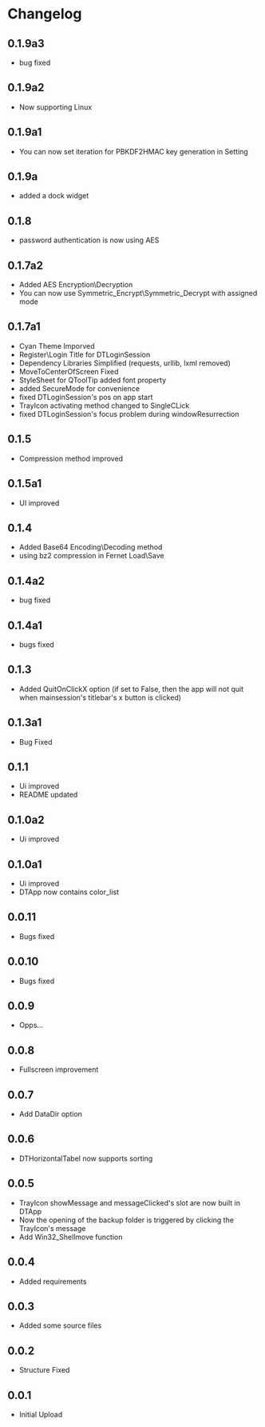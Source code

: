 # Changelog

## 0.1.9a3

- bug fixed

## 0.1.9a2

- Now supporting Linux

## 0.1.9a1

- You can now set iteration for PBKDF2HMAC key generation in Setting

## 0.1.9a

- added a dock widget

## 0.1.8

- password authentication is now using AES

## 0.1.7a2

- Added AES Encryption\Decryption
- You can now use Symmetric_Encrypt\Symmetric_Decrypt with assigned mode

## 0.1.7a1

- Cyan Theme Imporved
- Register\Login Title for DTLoginSession
- Dependency Libraries Simplified (requests, urllib, lxml removed)
- MoveToCenterOfScreen Fixed
- StyleSheet for QToolTip added font property
- added SecureMode for convenience
- fixed DTLoginSession's pos on app start
- TrayIcon activating method changed to SingleCLick
- fixed DTLoginSession's focus problem during windowResurrection

## 0.1.5

- Compression method improved

## 0.1.5a1

- UI improved

## 0.1.4

- Added Base64 Encoding\Decoding method
- using bz2 compression in Fernet Load\Save

## 0.1.4a2

- bug fixed

## 0.1.4a1

- bugs fixed

## 0.1.3

- Added QuitOnClickX option (if set to False, then the app will not quit when mainsession's titlebar's x button is clicked)

## 0.1.3a1

- Bug Fixed

## 0.1.1

- Ui improved
- README updated

## 0.1.0a2

- Ui improved

## 0.1.0a1

- Ui improved
- DTApp now contains color_list

## 0.0.11

- Bugs fixed

## 0.0.10

- Bugs fixed

## 0.0.9

- Opps...

## 0.0.8

- Fullscreen improvement

## 0.0.7

- Add DataDir option

## 0.0.6

- DTHorizontalTabel now supports sorting

## 0.0.5

- TrayIcon showMessage and messageClicked's slot are now built in DTApp
- Now the opening of the backup folder is triggered by clicking the TrayIcon's message
- Add Win32_Shellmove function

## 0.0.4

- Added requirements

## 0.0.3

- Added some source files

## 0.0.2

- Structure Fixed

## 0.0.1

- Initial Upload
